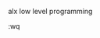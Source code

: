 alx low level programming 












































































































































































































:wq 




